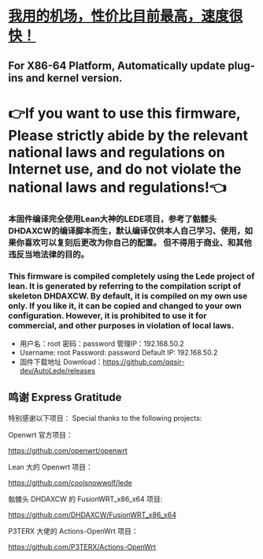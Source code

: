 # <a href="https://nexuscloud.ch/aff.php?aff=5">我用的机场，性价比目前最高，速度很快！</a>
## For X86-64 Platform, Automatically update plug-ins and kernel version.
# 👉If you want to use this firmware, Please strictly abide by the relevant national laws and regulations on Internet use, and do not violate the national laws and regulations!👈

### 本固件编译完全使用Lean大神的LEDE项目，参考了骷髅头DHDAXCW的编译脚本而生，默认编译仅供本人自己学习、使用，如果你喜欢可以复刻后更改为你自己的配置。  但不得用于商业、和其他违反当地法律的目的。
### This firmware is compiled completely using the Lede project of lean. It is generated by referring to the compilation script of skeleton DHDAXCW. By default, it is compiled on my own use only. If you like it, it can be copied and changed to your own configuration. However, it is prohibited to use it for commercial, and other purposes in violation of local laws.
- 用户名：root 密码：password  管理IP：192.168.50.2
- Username: root Password: password Default IP: 192.168.50.2
- 固件下载地址 Download：https://github.com/qqsir-dev/AutoLede/releases

## 鸣谢 Express Gratitude

特别感谢以下项目：
Special thanks to the following projects:

Openwrt 官方项目：

<https://github.com/openwrt/openwrt>

Lean 大的 Openwrt 项目：

<https://github.com/coolsnowwolf/lede>

骷髅头 DHDAXCW 的 FusionWRT_x86_x64 项目:

https://github.com/DHDAXCW/FusionWRT_x86_x64

P3TERX 大佬的 Actions-OpenWrt 项目：

<https://github.com/P3TERX/Actions-OpenWrt>
